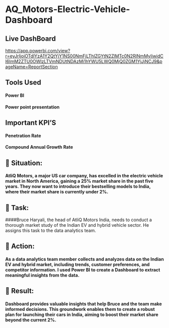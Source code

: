 # AQ_Motors-Electric-Vehicle-Dashboard

## Live DashBoard
https://app.powerbi.com/view?r=eyJrIjoiOTdlYzA1Y2QtYjY1NS00NmFjLThlZGYtN2ZlMTc0N2RlNmMyIiwidCI6ImM2ZTU0OWIzLTVmNDUtNDAzMi1hYWU5LWQ0MjQ0ZGM1YjJjNCJ9&pageName=ReportSection

## Tools Used
#### Power BI
#### Power point presentation

## Important KPI’S
#### Penetration Rate
#### Compound Annual Growth Rate

## 	Situation:
#### AtliQ Motors, a major US car company, has excelled in the electric vehicle market in North America, gaining a 25% market share in the past five years. They now want to introduce their bestselling models to India, where their market share is currently under 2%.
## 	Task:
####Bruce Haryali, the head of AtliQ Motors India, needs to conduct a thorough market study of the Indian EV and hybrid vehicle sector. He assigns this task to the data analytics team.
## 	Action:
#### As a data analytics team member collects and analyzes data on the Indian EV and hybrid market, including trends, customer preferences, and competitor information. I used Power BI to create a Dashboard to extract meaningful insights from the data.
## 	Result:
#### Dashboard provides valuable insights that help Bruce and the team make informed decisions. This groundwork enables them to create a robust plan for launching their cars in India, aiming to boost their market share beyond the current 2%.

